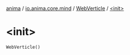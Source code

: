 [anima](../../index.md) / [io.anima.core.mind](../index.md) / [WebVerticle](index.md) / [&lt;init&gt;](./-init-.md)

# &lt;init&gt;

`WebVerticle()`